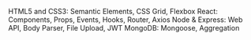 HTML5 and CSS3: Semantic Elements, CSS Grid, Flexbox
React: Components, Props, Events, Hooks, Router, Axios
Node & Express: Web API, Body Parser, File Upload, JWT
MongoDB: Mongoose, Aggregation
